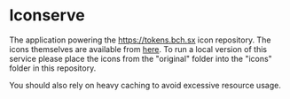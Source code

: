 # Iconserve

The application powering the https://tokens.bch.sx icon repository. The icons themselves are available from [here](https://github.com/kosinusbch/slp-token-icons). To run a local version of this service please place the icons from the "original" folder into the "icons" folder in this repository. 

You should also rely on heavy caching to avoid excessive resource usage.